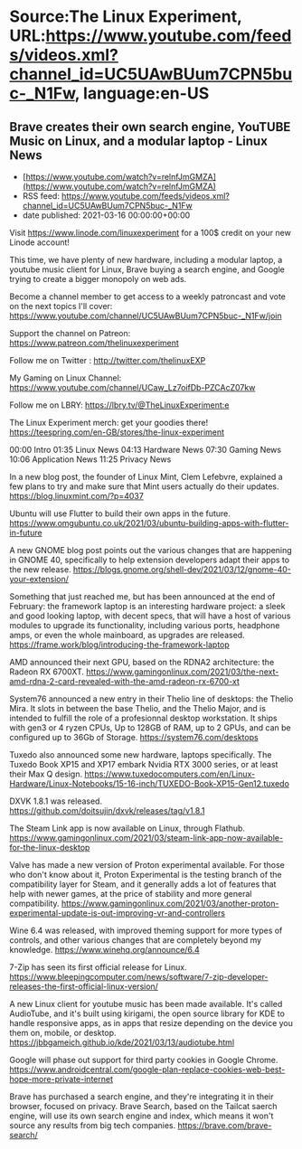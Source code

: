 # Source:The Linux Experiment, URL:https://www.youtube.com/feeds/videos.xml?channel_id=UC5UAwBUum7CPN5buc-_N1Fw, language:en-US

## Brave creates their own search engine, YouTUBE Music on Linux, and a modular laptop - Linux News
 - [https://www.youtube.com/watch?v=relnfJmGMZA](https://www.youtube.com/watch?v=relnfJmGMZA)
 - RSS feed: https://www.youtube.com/feeds/videos.xml?channel_id=UC5UAwBUum7CPN5buc-_N1Fw
 - date published: 2021-03-16 00:00:00+00:00

Visit https://www.linode.com/linuxexperiment for a 100$ credit on your new Linode account!

This time, we have plenty of new hardware, including a modular laptop, a youtube music client for Linux, Brave buying a search engine, and Google trying to create a bigger monopoly on web ads.

Become a channel member to get access to a weekly patroncast and vote on the next topics I'll cover:
https://www.youtube.com/channel/UC5UAwBUum7CPN5buc-_N1Fw/join

Support the channel on Patreon: 
https://www.patreon.com/thelinuxexperiment

Follow me on Twitter : http://twitter.com/thelinuxEXP

My Gaming on Linux Channel: https://www.youtube.com/channel/UCaw_Lz7oifDb-PZCAcZ07kw

Follow me on LBRY: https://lbry.tv/@TheLinuxExperiment:e

The Linux Experiment merch: get your goodies there! https://teespring.com/en-GB/stores/the-linux-experiment

00:00 Intro
01:35 Linux News
04:13 Hardware News
07:30 Gaming News
10:06 Application News
11:25 Privacy News

In a new blog post, the founder of Linux Mint, Clem Lefebvre, explained a few plans to try and make sure that Mint users actually do their updates. 
https://blog.linuxmint.com/?p=4037

Ubuntu will use Flutter to build their own apps in the future. 
https://www.omgubuntu.co.uk/2021/03/ubuntu-building-apps-with-flutter-in-future

A new GNOME blog post points out the various changes that are happening in GNOME 40, specifically to help extension developers adapt their apps to the new release. 
https://blogs.gnome.org/shell-dev/2021/03/12/gnome-40-your-extension/


Something that just reached me, but has been announced at the end of February: the framework laptop is an interesting hardware project: a sleek and good looking laptop, with decent specs, that will have a host of various modules to upgrade its functionality, including various ports, headphone amps, or even the whole mainboard, as upgrades are released.
https://frame.work/blog/introducing-the-framework-laptop

AMD announced their next GPU, based on the RDNA2 architecture: the Radeon RX 6700XT. 
https://www.gamingonlinux.com/2021/03/the-next-amd-rdna-2-card-revealed-with-the-amd-radeon-rx-6700-xt

System76 announced a new entry in their Thelio line of desktops: the Thelio Mira. It slots in between the base Thelio, and the Thelio Major, and is intended to fulfill the role of a profesionnal desktop workstation. It ships with gen3 or 4 ryzen CPUs, Up to 128GB of RAM, up to 2 GPUs, and can be configured up to 36Gb of Storage. 
https://system76.com/desktops

Tuxedo also announced some new hardware, laptops specifically. The Tuxedo Book XP15 and XP17 embark Nvidia RTX 3000 series, or at least their Max Q design. 
https://www.tuxedocomputers.com/en/Linux-Hardware/Linux-Notebooks/15-16-inch/TUXEDO-Book-XP15-Gen12.tuxedo

DXVK 1.8.1 was released. 
https://github.com/doitsujin/dxvk/releases/tag/v1.8.1

The Steam Link app is now available on Linux, through Flathub. 
https://www.gamingonlinux.com/2021/03/steam-link-app-now-available-for-the-linux-desktop

Valve has made a new version of Proton experimental available. For those who don't know about it, Proton Experimental is the testing branch of the compatibility layer for Steam, and it generally adds a lot of features that help with newer games, at the price of stability and more general compatibility.
https://www.gamingonlinux.com/2021/03/another-proton-experimental-update-is-out-improving-vr-and-controllers

Wine 6.4 was released, with improved theming support for more types of controls, and other various changes that are completely beyond my knowledge.
https://www.winehq.org/announce/6.4

7-Zip has seen its first official release for Linux.
https://www.bleepingcomputer.com/news/software/7-zip-developer-releases-the-first-official-linux-version/

A new Linux client for youtube music has been made available. It's called AudioTube, and it's built using kirigami, the open source library for KDE to handle responsive apps, as in apps that resize depending on the device you them on, mobile, or desktop.
https://jbbgameich.github.io/kde/2021/03/13/audiotube.html

Google will phase out support for third party cookies in Google Chrome. 
https://www.androidcentral.com/google-plan-replace-cookies-web-best-hope-more-private-internet

Brave has purchased a search engine, and they're integrating it in their browser, focused on privacy. Brave Search, based on the Tailcat saerch engine, will use its own search engine and index, which means it won't source any results from big tech companies. 
https://brave.com/brave-search/

